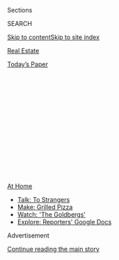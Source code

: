 <div id="app">

<div>

<div>

<div>

<div class="NYTAppHideMasthead css-1q2w90k e1suatyy0">

<div class="section css-ui9rw0 e1suatyy2">

<div class="css-eph4ug er09x8g0">

<div class="css-6n7j50">

</div>

<span class="css-1dv1kvn">Sections</span>

<div class="css-10488qs">

<span class="css-1dv1kvn">SEARCH</span>

</div>

[Skip to content](#site-content)[Skip to site index](#site-index)

</div>

<div id="masthead-section-label" class="css-1wr3we4 eaxe0e00">

[Real
Estate](https://www.nytimes3xbfgragh.onion/section/realestate)

</div>

<div class="css-10698na e1huz5gh0">

</div>

</div>

<div id="masthead-bar-one" class="section hasLinks css-15hmgas e1csuq9d3">

<div class="css-uqyvli e1csuq9d0">

</div>

<div class="css-1uqjmks e1csuq9d1">

</div>

<div class="css-9e9ivx">

[](https://myaccount.nytimes3xbfgragh.onion/auth/login?response_type=cookie&client_id=vi)

</div>

<div class="css-1bvtpon e1csuq9d2">

[Today’s
Paper](https://www.nytimes3xbfgragh.onion/section/todayspaper)

</div>

</div>

</div>

</div>

<div data-aria-hidden="false">

<div id="site-content" data-role="main">

<div>

<div class="css-1aor85t" style="opacity:0.000000001;z-index:-1;visibility:hidden">

<div class="css-1hqnpie">

<div class="css-epjblv">

<span class="css-17xtcya">[Real
Estate](/section/realestate)</span><span class="css-x15j1o">|</span><span class="css-fwqvlz">What
Are We Buying for Our Homes During the
Pandemic?</span>

</div>

<div class="css-k008qs">

<div class="css-1iwv8en">

<span class="css-18z7m18"></span>

<div>

</div>

</div>

<span class="css-1n6z4y">https://nyti.ms/2XfR5yT</span>

<div class="css-1705lsu">

<div class="css-4xjgmj">

<div class="css-4skfbu" data-role="toolbar" data-aria-label="Social Media Share buttons, Save button, and Comments Panel with current comment count" data-testid="share-tools">

  - 
  - 
  - 
  - 
    
    <div class="css-6n7j50">
    
    </div>

  - 
  - 

</div>

</div>

</div>

</div>

</div>

</div>

<div id="NYT_TOP_BANNER_REGION" class="css-13pd83m">

<div>

<div id="maps-athome-menu" class="section interactive-content interactive-size-medium css-1edisqu">

<div class="css-17ih8de interactive-body">

<div class="at-home-nav__innerContainer">

<div class="at-home-nav__title">

[At
Home](https://www.nytimes3xbfgragh.onion/spotlight/at-home?action=click&pgtype=Article&state=default&region=TOP_BANNER&context=at_home_menu)

</div>

  - [Talk: To
    Strangers](https://www.nytimes3xbfgragh.onion/2020/08/03/well/family/the-benefits-of-talking-to-strangers.html?action=click&pgtype=Article&state=default&region=TOP_BANNER&context=at_home_menu)
  - [Make: Grilled
    Pizza](https://www.nytimes3xbfgragh.onion/2020/08/01/at-home/coronavirus-make-pizza-on-a-grill.html?action=click&pgtype=Article&state=default&region=TOP_BANNER&context=at_home_menu)
  - [Watch: 'The
    Goldbergs'](https://www.nytimes3xbfgragh.onion/2020/07/31/arts/television/goldbergs-abc-stream.html?action=click&pgtype=Article&state=default&region=TOP_BANNER&context=at_home_menu)
  - [Explore: Reporters' Google
    Docs](https://www.nytimes3xbfgragh.onion/interactive/2020/at-home/even-more-reporters-editors-diaries-lists-recommendations.html?action=click&pgtype=Article&state=default&region=TOP_BANNER&context=at_home_menu)

</div>

</div>

</div>

</div>

</div>

<div id="top-wrapper" class="css-1sy8kpn">

<div id="top-slug" class="css-l9onyx">

Advertisement

</div>

[Continue reading the main
story](#after-top)

<div class="ad top-wrapper" style="text-align:center;height:100%;display:block;min-height:250px">

<div id="top" class="place-ad" data-position="top" data-size-key="top">

</div>

</div>

<div id="after-top">

</div>

</div>

<div>

<div id="sponsor-wrapper" class="css-1hyfx7x">

<div id="sponsor-slug" class="css-19vbshk">

Supported by

</div>

[Continue reading the main
story](#after-sponsor)

<div id="sponsor" class="ad sponsor-wrapper" style="text-align:center;height:100%;display:block">

</div>

<div id="after-sponsor">

</div>

</div>

<div class="css-186x18t">

</div>

<div class="css-1vkm6nb ehdk2mb0">

# What Are We Buying for Our Homes During the Pandemic?

</div>

Sheltering in place may mean avoiding stores, but online shopping for
certain home-related items has
increased.

<div class="sizeLarge layoutVertical css-134dzg0 ejvbdkh1">

[](https://www.nytimes3xbfgragh.onion/slideshow/2020/07/31/realestate/the-pandemics-top-sellers.html)

<div class="css-5nx6oe">

## The Pandemic’s Top Sellers

<div class="css-1xhl2m">

4 Photos

View Slide Show
<span class="css-t4350i">›</span>

</div>

</div>

<div class="css-79elbk">

<div class="css-hyytny">

</div>

![](https://static01.graylady3jvrrxbe.onion/images/2020/07/31/realestate/31bestselling7/31bestselling7-articleLarge.jpg?quality=75&auto=webp&disable=upscale)

</div>

<div class="css-17ai7jg e15qwgfe0">

<span class="css-16f3y1r e13ogyst0">.</span>

</div>

</div>

<div class="css-18e8msd">

<div class="css-vp77d3 epjyd6m0">

<div class="css-1baulvz">

By <span class="css-1baulvz last-byline" itemprop="name">Alyson
Krueger</span>

</div>

</div>

  - July 31,
    2020

  - 
    
    <div class="css-4xjgmj">
    
    <div class="css-d8bdto" data-role="toolbar" data-aria-label="Social Media Share buttons, Save button, and Comments Panel with current comment count" data-testid="share-tools">
    
      - 
      - 
      - 
      - 
        
        <div class="css-6n7j50">
        
        </div>
    
      - 
      - 
    
    </div>
    
    </div>

</div>

</div>

<div class="section meteredContent css-1r7ky0e" name="articleBody" itemprop="articleBody">

<div class="css-1fanzo5 StoryBodyCompanionColumn">

<div class="css-53u6y8">

Even as parts of the country start to reopen after several months of
coronavirus lockdown, many of us are still focused on making our homes
as comfortable as possible while we weather the pandemic. We surveyed
several furniture and design companies to find out what people have been
buying since mid-March.

The best-selling items included the usual top sellers, like IKEA’s
classic Billy bookcase, as well as other, newly popular items — things
that might help you become a better cook, improve your outdoor space or
liven up an interior space that’s become a little too familiar.

“In the last several weeks, our bread makers have sold more than the
entire year in 2019,” said Samara Tuchband, Crate & Barrel’s vice
president of merchandising. They were never best-sellers in the past,
she added: “These are such specific specialty items within the cookware
and prep-tools space.”

</div>

</div>

<div class="css-1fanzo5 StoryBodyCompanionColumn">

<div class="css-53u6y8">

Other homeowners began looking for ways to remake outdoor space in the
spring, and that trend has continued into the summer. Overstock has seen
an increase in sales of outdoor toys, said Ron Hilton, the site’s chief
sourcing and operations officer.

</div>

</div>

<div class="css-79elbk" data-testid="photoviewer-wrapper">

<div class="css-z3e15g" data-testid="photoviewer-wrapper-hidden">

</div>

<div class="css-1a48zt4 ehw59r15" data-testid="photoviewer-children">

![<span class="css-16f3y1r e13ogyst0" data-aria-hidden="true">This
top-selling teeter totter can be used inside or outside and sells for
around $63 at
Overstock.</span>](https://static01.graylady3jvrrxbe.onion/images/2020/07/31/realestate/31BESTSELLING-slide-BRLH/31BESTSELLING-slide-BRLH-articleLarge.jpg?quality=75&auto=webp&disable=upscale)

</div>

</div>

<div class="css-1fanzo5 StoryBodyCompanionColumn">

<div class="css-53u6y8">

“One category that has seen significant growth is outdoor recreation,”
he said. “Customers are buying play sets, hot tubs, trampolines, pool
toys and yard games now more than ever.”

At Wayfair, one of the most popular items is a pop-up movie theater,
complete with a projector, portable screen and speakers, for movie
nights in the backyard.

Many homeowners also seem to be on a quest to stay cheerful, sprucing up
their spaces with quirky and colorful decorative items.

Anna Brockway, a founder and the president of Chairish, an online
marketplace for décor and furniture, said she was “delighted” by the
demand for statement-making dining pieces, linens and tabletop
accessories: “This speaks to shoppers’ newfound desire to make everyday
moments of life beautiful and special.”

</div>

</div>

<div class="css-1fanzo5 StoryBodyCompanionColumn">

<div class="css-53u6y8">

One of the best-selling items at One Kings Lane, another home-décor
site, is a white sofa with a blue-and-white pattern. “We’re seeing it
sell extremely well, and noticing a lot of customers showing off their
spotted sofas on Instagram,” said Ann Haagenson, the company’s vice
president of
buying.

</div>

</div>

<div class="css-79elbk" data-testid="photoviewer-wrapper">

<div class="css-z3e15g" data-testid="photoviewer-wrapper-hidden">

</div>

<div class="css-1a48zt4 ehw59r15" data-testid="photoviewer-children">

<div class="css-1xdhyk6 erfvjey0">

<span class="css-1ly73wi e1tej78p0">Image</span>

<div class="css-zjzyr8">

<div data-testid="lazyimage-container" style="height:386.6666666666667px">

</div>

</div>

</div>

<span class="css-16f3y1r e13ogyst0" data-aria-hidden="true">Newtown, a
bathroom vanity set that sells for about $1,000
at Wayfair.</span><span class="css-cnj6d5 e1z0qqy90" itemprop="copyrightHolder"><span class="css-1ly73wi e1tej78p0">Credit...</span><span>Wayfair</span></span>

</div>

</div>

<div class="css-1fanzo5 StoryBodyCompanionColumn">

<div class="css-53u6y8">

Remodeling a house when the entire family is stuck at home may seem like
a crazy idea. But it has been happening, said Mr. Hilton, of Overstock,
who noted a jump in sales of kitchen appliances and dining furniture:
“We see customers revamping their kitchens amid all this quarantine
cooking and family time.”

Alexa Battista, a public relations specialist at Wayfair, said she has
seen an increase in sales related to bathroom renovations, including
vanity sets, light fixtures and faucets.

Her theory? “Given the pandemic, it’s also likely that many have found a
new appreciation for their home and are even more interested than ever
in making enhancements to their space.”

For weekly email updates on residential real estate news, [sign up
here](http://www.nytimes3xbfgragh.onion/newsletters/realestate/). Follow
us on Twitter: [@nytrealestate](https://twitter.com/nytrealestate).

</div>

</div>

</div>

<div>

</div>

<div>

</div>

<div>

</div>

<div>

<div id="bottom-wrapper" class="css-1ede5it">

<div id="bottom-slug" class="css-l9onyx">

Advertisement

</div>

[Continue reading the main
story](#after-bottom)

<div id="bottom" class="ad bottom-wrapper" style="text-align:center;height:100%;display:block;min-height:90px">

</div>

<div id="after-bottom">

</div>

</div>

</div>

</div>

</div>

## Site Index

<div>

</div>

## Site Information Navigation

  - [© <span>2020</span> <span>The New York Times
    Company</span>](https://help.nytimes3xbfgragh.onion/hc/en-us/articles/115014792127-Copyright-notice)

<!-- end list -->

  - [NYTCo](https://www.nytco.com/)
  - [Contact
    Us](https://help.nytimes3xbfgragh.onion/hc/en-us/articles/115015385887-Contact-Us)
  - [Work with us](https://www.nytco.com/careers/)
  - [Advertise](https://nytmediakit.com/)
  - [T Brand Studio](http://www.tbrandstudio.com/)
  - [Your Ad
    Choices](https://www.nytimes3xbfgragh.onion/privacy/cookie-policy#how-do-i-manage-trackers)
  - [Privacy](https://www.nytimes3xbfgragh.onion/privacy)
  - [Terms of
    Service](https://help.nytimes3xbfgragh.onion/hc/en-us/articles/115014893428-Terms-of-service)
  - [Terms of
    Sale](https://help.nytimes3xbfgragh.onion/hc/en-us/articles/115014893968-Terms-of-sale)
  - [Site
    Map](https://spiderbites.nytimes3xbfgragh.onion)
  - [Help](https://help.nytimes3xbfgragh.onion/hc/en-us)
  - [Subscriptions](https://www.nytimes3xbfgragh.onion/subscription?campaignId=37WXW)

</div>

</div>

</div>

</div>
